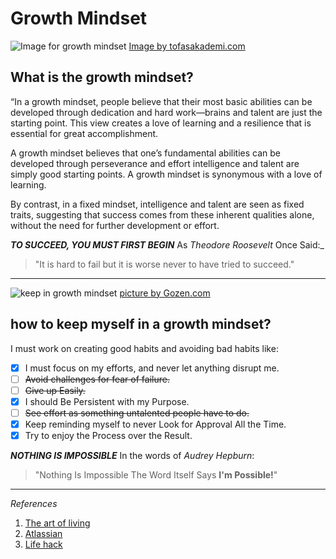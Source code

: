 # Growth Mindset


![Image for growth mindset](https://tofasakademi.com/wp-content/uploads/2019/06/growth-mindset3.png)
[Image by tofasakademi.com](https://tofasakademi.com/)

## What is the growth mindset?

“In a growth mindset, people believe that their most basic abilities can be developed through dedication and hard work—brains and talent are just the starting point. This view creates a love of learning and a resilience that is essential for great accomplishment.

A growth mindset believes that one’s fundamental abilities can be developed through perseverance and effort intelligence and talent are simply good starting points. A growth mindset is synonymous with a love of learning.

By contrast, in a fixed mindset, intelligence and talent are seen as fixed traits, suggesting that success comes from these inherent qualities alone, without the need for further development or effort.

***TO SUCCEED, YOU MUST FIRST BEGIN***
As _Theodore Roosevelt_ Once Said:_
> "It is hard to fail but it is worse never to have tried to succeed."
***
![keep in growth mindset](https://cdn.gozen.com/wp-content/uploads/2018/11/mindsetABCs.png)
[picture by Gozen.com](https://cdn.gozen.com/)

## how to keep myself in a growth mindset?

I must work on creating good habits and avoiding bad habits like:

- [x] I must focus on my efforts, and never let anything disrupt me.
- [ ] ~~Avoid challenges for fear of failure.~~
- [ ] ~~Give up Easily.~~
- [x] I should Be Persistent with my Purpose.
- [ ] ~~See effort as something untalented people have to do.~~
- [x] Keep reminding myself to never Look for Approval All the Time.
- [x] Try to enjoy the Process over the Result.

***NOTHING IS IMPOSSIBLE*** In the words of _Audrey Hepburn_:
> "Nothing Is Impossible The Word Itself Says **I'm Possible!**"

---
_References_
1. [The art of living](https://theartofliving.com/growth-mindset-quotes/)
2. [Atlassian](https://www.atlassian.com/blog/inside-atlassian/growth-mindset)
3. [Life hack](https://www.lifehack.org/861739/17-ways-to-develop-a-growth-mindset)

